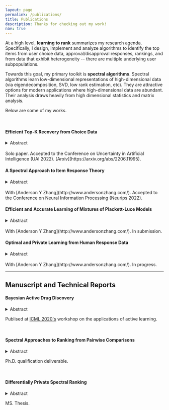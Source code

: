 ```yaml
---
layout: page
permalink: /publications/
title: Publications
description: Thanks for checking out my work!
nav: true
---
```


At a high level, **learning to rank** summarizes my research agenda. Specifically, I design, implement and analyze algorithms to identify the top items from user choice data, approval/disapproval responses, rankings, and from data that exhibit heterogeneity -- there are multiple underlying user subpopulations.

Towards this goal, my primary toolkit is **spectral algorithms**. Spectral algorithms learn low-dimensional representations of high-dimensional data (via eigendecomposition, SVD, low rank estimation, etc). They are attractive options for modern applications where high-dimensional data are abundant. Their analysis draws heavily from high dimensional statistics and matrix analysis.

Below are some of my works.

<br>

#### Efficient Top-K Recovery from Choice Data

<details>
<summary>Abstract</summary>
<br>
The intersection of learning to rank and choice modeling is an active area of research with applications in e-commerce, information retrieval and the social sciences. In some applications such as recommendation systems, the statistician is primarily interested in recovering the set of the top ranked items from a large pool of items as efficiently as possible using passively collected discrete choice data, i.e., the user picks one item from a set of multiple items. Motivated by this practical consideration, we propose the choice-based Borda count algorithm as a fast and accurate ranking algorithm for top K-recovery i.e., correctly identifying all of the top K items. We show that the choice-based Borda count algorithm has optimal sample complexity for top-K recovery under a broad class of random utility models. We prove that in the limit, the choice-based Borda count algorithm produces the same top-K estimate as the commonly used Maximum Likelihood Estimate method but the former's speed and simplicity brings considerable advantages in practice. Experiments on both synthetic and real datasets show that the counting algorithm is competitive with commonly used ranking algorithms in terms of accuracy while being several orders of magnitude faster.
</details>

<br>
Solo paper. Accepted to the Conference on Uncertainty in Artificial Intelligence (UAI 2022). [Arxiv](https://arxiv.org/abs/2206.11995).

<br>

#### A Spectral Approach to Item Response Theory

<details>
<summary>Abstract</summary>
<br>
The Rasch model is one of the most fundamental models in item response theory and has wide-ranging applications from education testing to recommendation systems. In a universe with $n$ users and $m$ items, the Rasch model assumes that the binary response $X_{li} \in \{0,1\}$ of a user $l$ with parameter $\theta^*_l$ to an item $i$ with parameter $\beta^*_i$ (e.g., a user likes a movie, a student correctly solves a problem) is distributed as $\Pr(X_{li}=1) = 1/(1 + \exp{-(\theta^*_l - \beta^*_i)})$. In this paper, we propose a \emph{new item estimation} algorithm for this celebrated model (i.e., to estimate $\beta^*$). The core of our algorithm is the computation of the stationary distribution of a Markov chain defined on an item-item graph. We complement our algorithmic contributions with finite-sample error guarantees, the first of their kind in the literature, showing that our algorithm is consistent and enjoys favorable optimality properties. We discuss practical modifications to accelerate and robustify the algorithm that practitioners can adopt. Experiments on synthetic and real-life datasets, ranging from small education testing datasets to large recommendation systems datasets show that our algorithm is scalable, accurate, and competitive with the most commonly used methods in the literature.
</details>

<br>
With [Anderson Y Zhang](http://www.andersonzhang.com/). Accepted to the Conference on Neural Information Processing (Neurips 2022).

<br>

#### Efficient and Accurate Learning of Mixtures of Plackett-Luce Models

<details>
<summary>Abstract</summary>
<br>
Mixture models of Plackett-Luce (PL) -- one of the most fundamental ranking models -- are an active research area of both theoretical and practical significance. Most previously proposed parameter estimation algorithms instantiate the EM algorithm, often with random initialization. However, such an initialization scheme may not yield a good initial estimate and the algorithms require multiple restarts, incurring a large time complexity. As for the EM procedure, while the E-step can be performed efficiently, maximizing the log-likelihood in the M-step is inefficient due to the combinatorial nature of the PL likelihood function (Gormley and Murphy 2008). Therefore, previous authors favor algorithms that maximize surrogate likelihood functions (Zhao et al. 2018, 2020). However, the final estimate may deviate from the true maximum likelihood estimate as a consequence. In this paper, we address these known limitations. We propose an initialization algorithm that can provide a provably accurate initial estimate and an EM algorithm that maximizes the true log-likelihood function efficiently. Experiments on both synthetic and real datasets show that our algorithm is competitive in terms of accuracy and speed to baseline algorithms.
</details>

<br>
With [Anderson Y Zhang](http://www.andersonzhang.com/). In submission.

<br>


#### Optimal and Private Learning from Human Response Data

<details>
<summary>Abstract</summary>
<br>
Item response theory is the study of human-centric decision models with diverse applications in psychological testing, education, recommendation systems among others. The Rasch model is one of the most fundamental models in item response theory and is still an object of active research. Despite its popularity and the human-centric nature of item response theory, two problems remain open in the Rasch model literature: analysis of the entrywise error bound for parameter estimation and privacy-preserving mechanisms. Recently, spectral methods have been shown to provide efficient and accurate parameter estimation under the Rasch model. In this work, we show that a spectral method can achieve the optimal entrywise error bound for individual parameter estimation. We also show that the spectral method is optimal in identifying the top-$K$ best item from response data, explaining the empirical success of the spectral method shown in our previous work. We propose, for the first time in the literature, a privacy preserving mechanism for item response theory, leveraging unique characteristics of the spectral algorithm. Our experiments show that our proposed mechanism preserves the privacy of the inviduals with little loss to parameter estimation accuracy.
</details>

<br>
With [Anderson Y Zhang](http://www.andersonzhang.com/). In progress.

<br>


***
## Manuscript and Technical Reports

#### Bayesian Active Drug Discovery

<details>
<summary>Abstract</summary>
<br>
We combine graph neural networks with Gaussian Process regression through deep graph kernel learning and demonstrate its robustness on quantitative structure-activity relationship (QSAR) modeling tasks. Equipped with such a model, a Bayesian optimization experiment on chemical space is conducted and compared against the time-stamped acquisition records of a real-world, time-sensitive molecular optimization mission: the identification of potent inhibitors of the main protease of SARS-CoV-2, the viral pathogen responsible for the COVID pandemic.
</details>

Publised at [ICML 2020's](https://realworldml.github.io/files/cr/48_BADD_paper_workshop.pdf) workshop on the applications of active learning.

<br>


#### Spectral Approaches to Ranking from Pairwise Comparisons
<details>
<summary>Abstract</summary>
<br>
Ranking from pairwise comparisons is a fundamental area in machine learning with diverse applications in recommendation systems, voting theory, information retrieval, etc. In recent years, a class of ranking algorithms based on spectral methods (Negahban et al. 2017, Chen et al 2019, Maystre and Grossglauser 2015, Agarwal et al. 2018) has received increased interest thanks to their good empirical performance, scalability and strong theoretical guarantees. In this paper, we will study in depth two such algorithms -- Rank Centrality (Negahban et al. 2017) and Iterative Luce Spectral Ranking (Maystre and Grossglauser 2015).
</details>

Ph.D. qualification deliverable.

<br>

#### Differentially Private Spectral Ranking
<details>
<summary>Abstract</summary>
<br>
Spectral ranking is a popular approach to rank aggregation, wherein the preferences or choices of several individuals are aggregated to produce an overall ranking of alternatives. However, in many applications -- including for example recommender systems and elections -- privacy of individuals' choice data is a key concern. Unfortunately, standard spectral ranking algorithms are not designed with this concern in mind. In this paper, we propose a simple fix: we suggest using a randomized response mechanism to collect individuals' choice data. By design, the resulting private spectral ranking algorithm achieves the strong guarantees of local differential privacy, which in turn also leads to a global differential privacy guarantee. We quantify the privacy-utility tradeoff of our algorithm under the popular multinomial logit (MNL) choice model -- which has also been used to analyze previous spectral ranking algorithms -- by deriving a sample complexity bound that makes the dependence on the privacy parameter explicit. Experiments on both synthetic and real data sets corroborate our analysis. 
</details>

MS. Thesis.

<br>